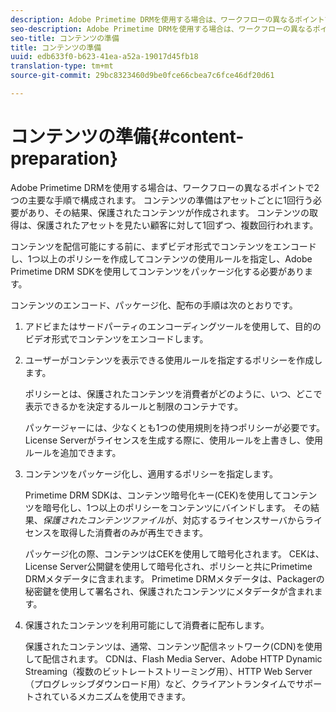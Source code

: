 ```yaml
---
description: Adobe Primetime DRMを使用する場合は、ワークフローの異なるポイントで2つの主要な手順で構成されます。 コンテンツの準備はアセットごとに1回行う必要があり、その結果、保護されたコンテンツが作成されます。 コンテンツの取得は、保護されたアセットを見たい顧客に対して1回ずつ、複数回行われます。
seo-description: Adobe Primetime DRMを使用する場合は、ワークフローの異なるポイントで2つの主要な手順で構成されます。 コンテンツの準備はアセットごとに1回行う必要があり、その結果、保護されたコンテンツが作成されます。 コンテンツの取得は、保護されたアセットを見たい顧客に対して1回ずつ、複数回行われます。
seo-title: コンテンツの準備
title: コンテンツの準備
uuid: edb633f0-b623-41ea-a52a-19017d45fb18
translation-type: tm+mt
source-git-commit: 29bc8323460d9be0fce66cbea7c6fce46df20d61

---
```



# コンテンツの準備{#content-preparation}

Adobe Primetime DRMを使用する場合は、ワークフローの異なるポイントで2つの主要な手順で構成されます。 コンテンツの準備はアセットごとに1回行う必要があり、その結果、保護されたコンテンツが作成されます。 コンテンツの取得は、保護されたアセットを見たい顧客に対して1回ずつ、複数回行われます。

コンテンツを配信可能にする前に、まずビデオ形式でコンテンツをエンコードし、1つ以上のポリシーを作成してコンテンツの使用ルールを指定し、Adobe Primetime DRM SDKを使用してコンテンツをパッケージ化する必要があります。

コンテンツのエンコード、パッケージ化、配布の手順は次のとおりです。

1. アドビまたはサードパーティのエンコーディングツールを使用して、目的のビデオ形式でコンテンツをエンコードします。
1. ユーザーがコンテンツを表示できる使用ルールを指定するポリシーを作成します。

   ポリシーとは、保護されたコンテンツを消費者がどのように、いつ、どこで表示できるかを決定するルールと制限のコンテナです。

   パッケージャーには、少なくとも1つの使用規則を持つポリシーが必要です。 License Serverがライセンスを生成する際に、使用ルールを上書きし、使用ルールを追加できます。

1. コンテンツをパッケージ化し、適用するポリシーを指定します。

   Primetime DRM SDKは、コンテンツ暗号化キー(CEK)を使用してコンテンツを暗号化し、1つ以上のポリシーをコンテンツにバインドします。 その結果、*保護されたコンテンツファイル*が、対応するライセンスサーバからライセンスを取得した消費者のみが再生できます。

   パッケージ化の際、コンテンツはCEKを使用して暗号化されます。 CEKは、License Server公開鍵を使用して暗号化され、ポリシーと共にPrimetime DRMメタデータに含まれます。 Primetime DRMメタデータは、Packagerの秘密鍵を使用して署名され、保護されたコンテンツにメタデータが含まれます。

1. 保護されたコンテンツを利用可能にして消費者に配布します。

   保護されたコンテンツは、通常、コンテンツ配信ネットワーク(CDN)を使用して配信されます。 CDNは、Flash Media Server、Adobe HTTP Dynamic Streaming（複数のビットレートストリーミング用）、HTTP Web Server（プログレッシブダウンロード用）など、クライアントランタイムでサポートされているメカニズムを使用できます。

